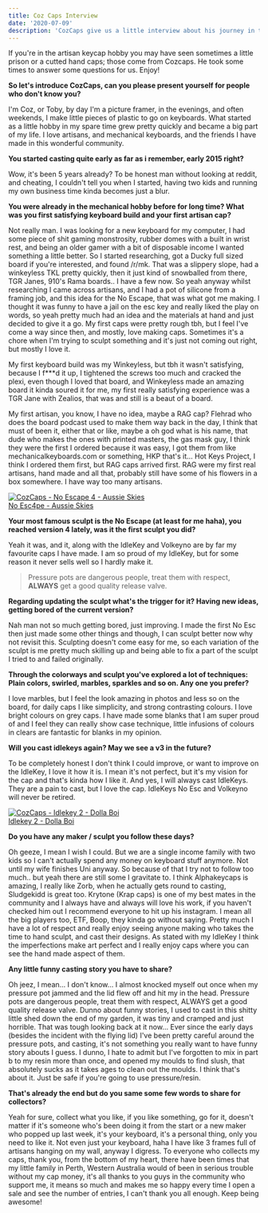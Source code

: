 ```yaml
---
title: Coz Caps Interview
date: '2020-07-09'
description: 'CozCaps give us a little interview about his journey in the artisan keycap making'
---
```


If you're in the artisan keycap hobby you may have seen sometimes a little prison or a cutted hand caps; those come from Cozcaps. He took some times to answer some questions for us. Enjoy!

<strong>So let's introduce CozCaps, can you please present yourself for people who don't know you?</strong>

I'm Coz, or Toby, by day I'm a picture framer, in the evenings, and often weekends, I make little pieces of plastic to go on keyboards. What started as a little hobby in my spare time grew pretty quickly and became a big part of my life. I love artisans, and mechanical keyboards, and the friends I have made in this wonderful community.

<strong>You started casting quite early as far as i remember, early 2015 right?</strong>

Wow, it's been 5 years already? To be honest man without looking at reddit, and cheating, I couldn't tell you when I started, having two kids and running my own business time kinda becomes just a blur.

<strong>You were already in the mechanical hobby before for long time? What was you first satisfying keyboard build and your first artisan cap?</strong>

Not really man. I was looking for a new keyboard for my computer, I had some piece of shit gaming monstrosity, rubber domes with a built in wrist rest, and being an older gamer with a bit of disposable income I wanted something a little better. So I started researching, got a Ducky full sized board if you're interested, and found /r/mk. That was a slippery slope, had a winkeyless TKL pretty quickly, then it just kind of snowballed from there, TGR Janes, 910's Rama boards.. I have a few now. So yeah anyway whilst researching I came across artisans, and I had a pot of silicone from a framing job, and this idea for the No Escape, that was what got me making. I thought it was funny to have a jail on the esc key and really liked the play on words, so yeah pretty much had an idea and the materials at hand and just decided to give it a go. My first caps were pretty rough tbh, but I feel I've come a way since then, and mostly, love making caps. Sometimes it's a chore when I'm trying to sculpt something and it's just not coming out right, but mostly I love it.

My first keyboard build was my Winkeyless, but tbh it wasn't satisfying, because I f\*\*\*d it up, I tightened the screws too much and cracked the plexi, even though I loved that board, and Winkeyless made an amazing board it kinda soured it for me, my first really satisfying experience was a TGR Jane with Zealios, that was and still is a beaut of a board.

My first artisan, you know, I have no idea, maybe a RAG cap? Flehrad who does the board podcast used to make them way back in the day, I think that must of been it, either that or like, maybe a oh god what is his name, that dude who makes the ones with printed masters, the gas mask guy, I think they were the first I ordered because it was easy, I got them from like mechanicalkeyboards.com or something, HKP that's it... Hot Keys Project, I think I ordered them first, but RAG caps arrived first. RAG were my first real artisans, hand made and all that, probably still have some of his flowers in a box somewhere. I have way too many artisans.

<div class="m-auto flex h-auto w-1/2 md:w-1/4 lg:w-1/3 py-1 px-1 mb-3"><a class=" flex flex-col justify-between max-w-full min-w-full bg-white p-2 bg-white hover:text-blue-600 shadow-xs hover:shadow-md pb-4" href="/maker/cozcaps/no-escape-4/8471ba6d"><div class="w-full h-full bg-gray-300 thumbnail-wrapper">
<img loading="lazy" src="https://lh4.googleusercontent.com/c7s77cy_-52vASu2oNXQjtnm0US0FMWG_iF-ldhQ98UBYFTFyk5GNyaJmEhH16BqmGo_OsQNdPbpeXqU7QKLSg4OFnJ81tWSr1HUReaUB77woCUa7DCxqCdMOkXjSLaWKA=s219" alt="CozCaps - No Escape 4 - Aussie Skies" srcset="https://lh4.googleusercontent.com/c7s77cy_-52vASu2oNXQjtnm0US0FMWG_iF-ldhQ98UBYFTFyk5GNyaJmEhH16BqmGo_OsQNdPbpeXqU7QKLSg4OFnJ81tWSr1HUReaUB77woCUa7DCxqCdMOkXjSLaWKA=s160 160w,https://lh4.googleusercontent.com/c7s77cy_-52vASu2oNXQjtnm0US0FMWG_iF-ldhQ98UBYFTFyk5GNyaJmEhH16BqmGo_OsQNdPbpeXqU7QKLSg4OFnJ81tWSr1HUReaUB77woCUa7DCxqCdMOkXjSLaWKA=s175 175w,https://lh4.googleusercontent.com/c7s77cy_-52vASu2oNXQjtnm0US0FMWG_iF-ldhQ98UBYFTFyk5GNyaJmEhH16BqmGo_OsQNdPbpeXqU7QKLSg4OFnJ81tWSr1HUReaUB77woCUa7DCxqCdMOkXjSLaWKA=s168 168w,https://lh4.googleusercontent.com/c7s77cy_-52vASu2oNXQjtnm0US0FMWG_iF-ldhQ98UBYFTFyk5GNyaJmEhH16BqmGo_OsQNdPbpeXqU7QKLSg4OFnJ81tWSr1HUReaUB77woCUa7DCxqCdMOkXjSLaWKA=s219 219w" class="h-full w-full object-cover"></div><div class="font-bold flex flex-row pt-3 px-2 relative">
<div class="text-sm text-center w-full px-5">No Esc4pe - Aussie Skies</div>
</div></a></div>

<strong>Your most famous sculpt is the No Escape (at least for me haha), you reached version 4 lately, was it the first sculpt you did?</strong>

Yeah it was, and it, along with the IdleKey and Volkeyno are by far my favourite caps I have made. I am so proud of my IdleKey, but for some reason it never sells well so I hardly make it.

<blockquote>
  <p>Pressure pots are dangerous people, treat them with respect, <strong>ALWAYS</strong> get a good quality release valve.</p>
</blockquote>

<strong>Regarding updating the sculpt what's the trigger for it? Having new ideas, getting bored of the current version?</strong>

Nah man not so much getting bored, just improving. I made the first No Esc then just made some other things and though, I can sculpt better now why not revisit this. Sculpting doesn't come easy for me, so each variation of the sculpt is me pretty much skilling up and being able to fix a part of the sculpt I tried to and failed originally.

<strong>Through the colorways and sculpt you've explored a lot of techniques: Plain colors, swirled, marbles, sparkles and so on. Any one you prefer?</strong>

I love marbles, but I feel the look amazing in photos and less so on the board, for daily caps I like simplicity, and strong contrasting colours. I love bright colours on grey caps. I have made some blanks that I am super proud of and I feel they can really show case technique, little infusions of colours in clears are fantastic for blanks in my opinion.

<strong>Will you cast idlekeys again? May we see a v3 in the future?</strong>

To be completely honest I don't think I could improve, or want to improve on the IdleKey, I love it how it is. I mean it's not perfect, but it's my vision for the cap and that's kinda how I like it. And yes, I will always cast IdleKeys. They are a pain to cast, but I love the cap. IdleKeys No Esc and Volkeyno will never be retired.

<div class="m-auto flex h-auto w-1/2 md:w-1/4 lg:w-1/3 py-1 px-1 mb-3"><a class=" flex flex-col justify-between max-w-full min-w-full bg-white p-2 bg-white hover:text-blue-600 shadow-xs hover:shadow-md pb-4" href="/maker/cozcaps/idlekey-2/b3958ca4"><div class="w-full h-full bg-gray-300 thumbnail-wrapper"><img loading="lazy" src="https://lh4.googleusercontent.com/2024FWh9XphVHSfsN2kSD4uNPOgTeoBuwZoeOPOpY1l6lxHZjW3BNKahc3AJbVfNkBbgwAKGwl_cW2wr7yaBMqIPQfQz3ziyxT2YmSsw5Us39jXU1d7bG8m86jdki2jPAw=s219" alt="CozCaps - Idlekey 2 - Dolla Boi" srcset="https://lh4.googleusercontent.com/2024FWh9XphVHSfsN2kSD4uNPOgTeoBuwZoeOPOpY1l6lxHZjW3BNKahc3AJbVfNkBbgwAKGwl_cW2wr7yaBMqIPQfQz3ziyxT2YmSsw5Us39jXU1d7bG8m86jdki2jPAw=s160 160w,https://lh4.googleusercontent.com/2024FWh9XphVHSfsN2kSD4uNPOgTeoBuwZoeOPOpY1l6lxHZjW3BNKahc3AJbVfNkBbgwAKGwl_cW2wr7yaBMqIPQfQz3ziyxT2YmSsw5Us39jXU1d7bG8m86jdki2jPAw=s175 175w,https://lh4.googleusercontent.com/2024FWh9XphVHSfsN2kSD4uNPOgTeoBuwZoeOPOpY1l6lxHZjW3BNKahc3AJbVfNkBbgwAKGwl_cW2wr7yaBMqIPQfQz3ziyxT2YmSsw5Us39jXU1d7bG8m86jdki2jPAw=s168 168w,https://lh4.googleusercontent.com/2024FWh9XphVHSfsN2kSD4uNPOgTeoBuwZoeOPOpY1l6lxHZjW3BNKahc3AJbVfNkBbgwAKGwl_cW2wr7yaBMqIPQfQz3ziyxT2YmSsw5Us39jXU1d7bG8m86jdki2jPAw=s219 219w" class="h-full w-full object-cover"></div><div class="font-bold flex flex-row pt-3 px-2 relative"><div class="text-sm text-center w-full px-5">Idlekey 2 - Dolla Boi</div></div></a></div>

<strong>Do you have any maker / sculpt you follow these days?</strong>

Oh geeze, I mean I wish I could. But we are a single income family with two kids so I can't actually spend any money on keyboard stuff anymore. Not until my wife finishes Uni anyway. So because of that I try not to follow too much.. but yeah there are still some I gravitate to. I think Alphakeycaps is amazing, I really like Zorb, when he actually gets round to casting, Sludgekidd is great too. Krytone (Krap caps) is one of my best mates in the community and I always have and always will love his work, if you haven't checked him out I recommend everyone to hit up his instagram. I mean all the big players too, ETF, Boop, they kinda go without saying. Pretty much I have a lot of respect and really enjoy seeing anyone making who takes the time to hand sculpt, and cast their designs. As stated with my IdleKey I think the imperfections make art perfect and I really enjoy caps where you can see the hand made aspect of them.

<strong>Any little funny casting story you have to share?</strong>

Oh jeez, I mean... I don't know... I almost knocked myself out once when my pressure pot jammed and the lid flew off and hit my in the head. Pressure pots are dangerous people, treat them with respect, ALWAYS get a good quality release valve. Dunno about funny stories, I used to cast in this shitty little shed down the end of my garden, it was tiny and cramped and just horrible. That was tough looking back at it now... Ever since the early days (besides the incident with the flying lid) I've been pretty careful around the pressure pots, and casting, it's not something you really want to have funny story abouts I guess. I dunno, I hate to admit but I've forgotten to mix in part b to my resin more than once, and opened my moulds to find slush, that absolutely sucks as it takes ages to clean out the moulds. I think that's about it. Just be safe if you're going to use pressure/resin.

<strong>That's already the end but do you same some few words to share for collectors?</strong>

Yeah for sure, collect what you like, if you like something, go for it, doesn't matter if it's someone who's been doing it from the start or a new maker who popped up last week, it's your keyboard, it's a personal thing, only you need to like it. Not even just your keyboard, haha I have like 3 frames full of artisans hanging on my wall, anyway I digress. To everyone who collects my caps, thank you, from the bottom of my heart, there have been times that my little family in Perth, Western Australia would of been in serious trouble without my cap money, it's all thanks to you guys in the community who support me, it means so much and makes me so happy every time I open a sale and see the number of entries, I can't thank you all enough. Keep being awesome!
